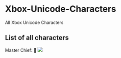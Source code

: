 # Xbox-Unicode-Characters
All Xbox Unicode Characters

## List of all characters

Master Chief:    ![](./images/masterchief.png)

